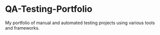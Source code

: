 # QA-Testing-Portfolio
My portfolio of manual and automated testing projects using various tools and frameworks.
